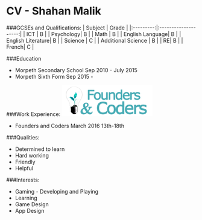 CV - Shahan Malik
====================

###GCSEs and Qualifications:
| Subject | Grade                |
|:---------:|:--------------------:|
| ICT       | B                    |
| Psychology| B                    |
| Math      | B                    | 
| English Language| B              | 
| English Literature| B            |
| Science      | C                 | 
| Additional Science  | B          |
| RE| B                            |
| French| C                        |


###Education
- Morpeth Secondary School Sep 2010 - July 2015
- Morpeth Sixth Form Sep 2015 - 


###Work Experience:
<img src="https://github.com/Neats29/CV/blob/master/experience/fac.png" width="240">
- Founders and Coders March 2016 13th-18th

###Qualities:
+ Determined to learn
+ Hard working
+ Friendly
+ Helpful

###Interests:

+ Gaming - Developing and Playing
+ Learning
+ Game Design
+ App Design
